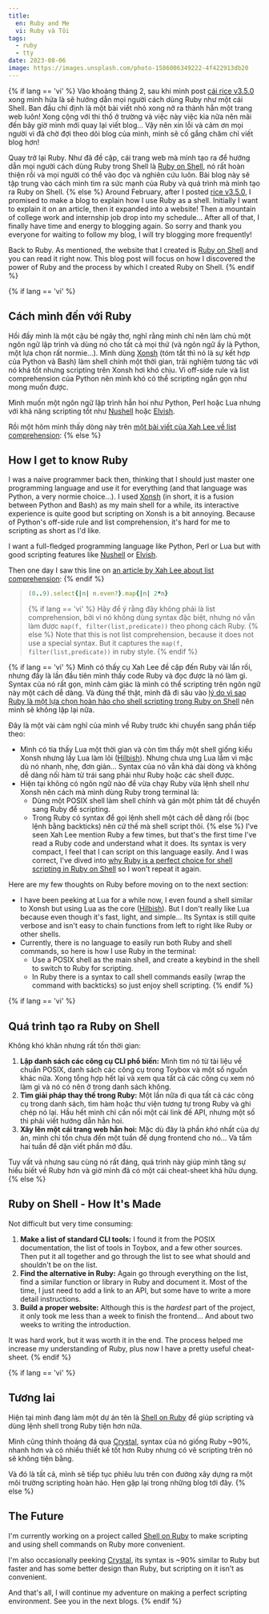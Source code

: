 ```yaml
---
title:
  en: Ruby and Me
  vi: Ruby và Tôi
tags:
  - ruby
  - tty
date: 2023-08-06
image: https://images.unsplash.com/photo-1586006349222-4f422913db20
---
```


{% if lang == 'vi' %}
  Vào khoảng tháng 2, sau khi mình post [cái rice v3.5.0](https://codeberg.org/NNB/dotfiles/releases/tag/v3.5.0) xong mình hứa là sẽ hướng dẫn mọi người cách dùng Ruby như một cái Shell. Ban đầu chỉ định là một bài viết nhỏ xong nở ra thành hẳn một trang web luôn! Xong cộng với thi thố ở trường và việc này việc kia nữa nên mãi đến bây giờ mình mới quay lại viết blog... Vậy nên xin lỗi và cảm ơn mọi người vì đã chờ đợi theo dõi blog của mình, mình sẽ cố gắng chăm chỉ viết blog hơn!

  Quay trở lại Ruby. Như đã đề cập, cái trang web mà mình tạo ra để hướng dẫn mọi người cách dùng Ruby trong Shell là [Ruby on Shell](https://nnb.codeberg.page/ruby-on-shell), nó rất hoàn thiện rồi và mọi người có thể vào đọc và nghiên cứu luôn. Bài blog này sẽ tập trung vào cách mình tìm ra sức mạnh của Ruby và quá trình mà mình tạo ra Ruby on Shell.
{% else %}
  Around February, after I posted [rice v3.5.0](https://codeberg.org/NNB/dotfiles/releases/tag/v3.5.0), I promised to make a blog to explain how I use Ruby as a shell. Initially I want to explain it on an article, then it expanded into a website! Then a mountain of college work and internship job drop into my schedule... After all of that, I finally have time and energy to blogging again. So sorry and thank you everyone for waiting to follow my blog, I will try blogging more frequently!

  Back to Ruby. As mentioned, the website that I created is [Ruby on Shell](https://nnb.codeberg.page/ruby-on-shell) and you can read it right now. This blog post will focus on how I discovered the power of Ruby and the process by which I created Ruby on Shell.
{% endif %}

{% if lang == 'vi' %}
  ## Cách mình đến với Ruby

  Hồi đấy mình là một cậu bé ngây thơ, nghĩ rằng mình chỉ nên làm chủ một ngôn ngữ lập trình và dùng nó cho tất cả mọi thứ (và ngôn ngữ ấy là Python, một lựa chọn rất normie...). Mình dùng [Xonsh](https://xon.sh) (tóm tắt thì nó là sự kết hợp của Python và Bash) làm shell chính một thời gian, trải nghiệm tương tác với nó khá tốt nhưng scripting trên Xonsh hơi khó chịu. Vì off-side rule và list comprehension của Python nên mình khó có thể scripting ngắn gọn như mong muốn được.

  Mình muốn một ngôn ngữ lập trình hẳn hoi như Python, Perl hoặc Lua nhưng với khả năng scripting tốt như [Nushell](https://www.nushell.sh) hoặc [Elvish](https://elv.sh).

  Rồi một hôm mình thấy dòng này trên [một bài viết của Xah Lee về list comprehension](http://xahlee.info/comp/list_comprehension.html):
{% else %}
  ## How I get to know Ruby

  I was a naive programmer back then, thinking that I should just master one programming language and use it for everything (and that language was Python, a very normie choice...). I used [Xonsh](https://xon.sh) (in short, it is a fusion between Python and Bash) as my main shell for a while, its interactive experience is quite good but scripting on Xonsh is a bit annoying. Because of Python's off-side rule and list comprehension, it's hard for me to scripting as short as I'd like.

  I want a full-fledged programming language like Python, Perl or Lua but with good scripting features like [Nushell](https://www.nushell.sh) or [Elvish](https://elv.sh).

  Then one day I saw this line on [an article by Xah Lee about list comprehension](http://xahlee.info/comp/list_comprehension.html):
{% endif %}

> ```rb
> (0..9).select{|n| n.even?}.map{|n| 2*n}
> ```
>
> {% if lang == 'vi' %}
>   Hãy để ý rằng đây không phải là list comprehension, bởi vì nó không dùng syntax đặc biệt, nhưng nó vẫn làm được `map(f, filter(list,predicate))` theo phong cách Ruby.
> {% else %}
>   Note that this is not list comprehension, because it does not use a special syntax. But it captures the `map(f, filter(list,predicate))` in ruby style.
> {% endif %}

{% if lang == 'vi' %}
  Mình có thấy cụ Xah Lee đề cập đến Ruby vài lần rồi, nhưng đấy là lần đầu tiên mình thấy code Ruby và đọc được là nó làm gì. Syntax của nó rất gọn, mình cảm giác là mình có thể scripting trên ngôn ngữ này một cách dễ dàng. Và đúng thế thật, mình đã đi sâu vào [lý do vì sao Ruby là một lựa chọn hoàn hảo cho shell scripting trong Ruby on Shell](https://nnb.codeberg.page/ruby-on-shell/#why-ruby) nên mình sẽ không lặp lại nữa.

  Đây là một vài cảm nghĩ của mình về Ruby trước khi chuyển sang phần tiếp theo:
  - Mình có tia thấy Lua một thời gian và còn tìm thấy một shell giống kiểu Xonsh nhưng lấy Lua làm lõi ([Hilbish](https://rosettea.github.io/Hilbish)). Nhưng chưa ưng Lua lắm vì mặc dù nó nhanh, nhẹ, đơn giản... Syntax của nó vẫn khá dài dòng và không dễ dàng nối hàm từ trái sang phải như Ruby hoặc các shell được.
  - Hiện tại không có ngôn ngữ nào để vừa chạy Ruby vừa lệnh shell như Xonsh nên cách mà mình dùng Ruby trong terminal là:
    - Dùng một POSIX shell làm shell chính và gán một phím tắt để chuyển sang Ruby để scripting.
    - Trong Ruby có syntax để gọi lệnh shell một cách dễ dàng rồi (bọc lệnh bằng backticks) nên cứ thế mà shell script thôi.
{% else %}
  I've seen Xah Lee mention Ruby a few times, but that's the first time I've read a Ruby code and understand what it does. Its syntax is very compact, I feel that I can script on this language easily. And I was correct, I've dived into [why Ruby is a perfect choice for shell scripting in Ruby on Shell](https://nnb.codeberg.page/ruby-on-shell/#why-ruby) so I won't repeat it again.

  Here are my few thoughts on Ruby before moving on to the next section:
  - I have been peeking at Lua for a while now, I even found a shell similar to Xonsh but using Lua as the core ([Hilbish](https://rosettea.github.io/Hilbish)). But I don't really like Lua because even though it's fast, light, and simple... Its Syntax is still quite verbose and isn't easy to chain functions from left to right like Ruby or other shells.
  - Currently, there is no language to easily run both Ruby and shell commands, so here is how I use Ruby in the terminal:
    - Use a POSIX shell as the main shell, and create a keybind in the shell to switch to Ruby for scripting.
    - In Ruby there is a syntax to call shell commands easily (wrap the command with backticks) so just enjoy shell scripting.
{% endif %}

{% if lang == 'vi' %}
  ## Quá trình tạo ra Ruby on Shell

  Không khó khăn nhưng rất tốn thời gian:

  1. **Lập danh sách các công cụ CLI phổ biến:** Mình tìm nó từ tài liệu về chuẩn POSIX, danh sách các công cụ trong Toybox và một số nguồn khác nữa. Xong tổng hợp hết lại và xem qua tất cả các công cụ xem nó làm gì và nó có nên ở trong danh sách không.
  2. **Tìm giải pháp thay thế trong Ruby:** Một lần nữa đi qua tất cả các công cụ trong danh sách, tìm hàm hoặc thư viện tương tự trong Ruby và ghi chép nó lại. Hầu hết mình chỉ cần nối một cái link đế API, nhưng một số thì phải viết hướng dẫn hẳn hoi.
  3. **Xây lên một cái trang web hẳn hoi:** Mặc dù đây là phần _khó_ nhất của dự án, mình chỉ tốn chưa đến một tuần để dụng frontend cho nó... Và tầm hai tuần để dặn viết phần mở đầu.

  Tuy vất vả nhưng sau cùng nó rất đáng, quá trình này giúp mình tăng sự hiểu biết về Ruby hơn và giờ mình đã có một cái cheat-sheet khá hữu dụng.
{% else %}
  ## Ruby on Shell - How It's Made

  Not difficult but very time consuming:

  1. **Make a list of standard CLI tools:** I found it from the POSIX documentation, the list of tools in Toybox, and a few other sources. Then put it all together and go through the list to see what should and shouldn't be on the list.
  2. **Find the alternative in Ruby:** Again go through everything on the list, find a similar function or library in Ruby and document it. Most of the time, I just need to add a link to an API, but some have to write a more detail instructions.
  3. **Build a proper website:** Although this is the _hardest_ part of the project, it only took me less than a week to finish the frontend... And about two weeks to writing the introduction.

  It was hard work, but it was worth it in the end. The process helped me increase my understanding of Ruby, plus now I have a pretty useful cheat-sheet.
{% endif %}

{% if lang == 'vi' %}
  ## Tương lai

  Hiện tại mình đang làm một dự án tên là [Shell on Ruby](https://codeberg.org/NNB/shell-on-ruby) để giúp scripting và dùng lệnh shell trong Ruby tiện hơn nữa.

  Mình cũng thỉnh thoảng đá qua [Crystal](https://crystal-lang.org), syntax của nó giống Ruby ~90%, nhanh hơn và có nhiều thiết kế tốt hơn Ruby nhưng có vẽ scripting trên nó sẽ không tiện bằng.

  Và đó là tất cả, mình sẽ tiếp tục phiêu lưu trên con đường xây dựng ra một môi trường scripting hoàn hảo. Hẹn gặp lại trong những blog tới đây.
{% else %}
  ## The Future

  I'm currently working on a project called [Shell on Ruby](https://codeberg.org/NNB/shell-on-ruby) to make scripting and using shell commands on Ruby more convenient.

  I'm also occasionally peeking [Crystal](https://crystal-lang.org), its syntax is ~90% similar to Ruby but faster and has some better design than Ruby, but scripting on it isn't as convenient.

  And that's all, I will continue my adventure on making a perfect scripting environment. See you in the next blogs.
{% endif %}
